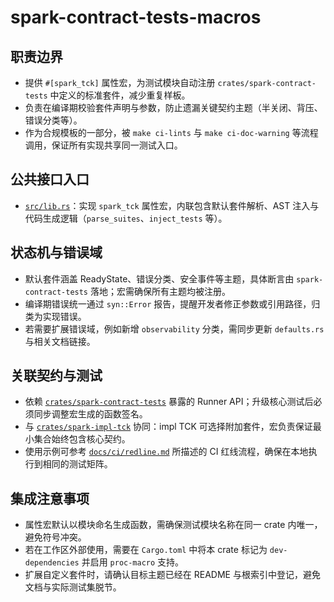 # spark-contract-tests-macros

## 职责边界
- 提供 `#[spark_tck]` 属性宏，为测试模块自动注册 `crates/spark-contract-tests` 中定义的标准套件，减少重复样板。
- 负责在编译期校验套件声明与参数，防止遗漏关键契约主题（半关闭、背压、错误分类等）。
- 作为合规模板的一部分，被 `make ci-lints` 与 `make ci-doc-warning` 等流程调用，保证所有实现共享同一测试入口。

## 公共接口入口
- [`src/lib.rs`](./src/lib.rs)：实现 `spark_tck` 属性宏，内联包含默认套件解析、AST 注入与代码生成逻辑（`parse_suites`、`inject_tests` 等）。

## 状态机与错误域
- 默认套件涵盖 ReadyState、错误分类、安全事件等主题，具体断言由 `spark-contract-tests` 落地；宏需确保所有主题均被注册。
- 编译期错误统一通过 `syn::Error` 报告，提醒开发者修正参数或引用路径，归类为实现错误。
- 若需要扩展错误域，例如新增 `observability` 分类，需同步更新 `defaults.rs` 与相关文档链接。

## 关联契约与测试
- 依赖 [`crates/spark-contract-tests`](../spark-contract-tests) 暴露的 Runner API；升级核心测试后必须同步调整宏生成的函数签名。
- 与 [`crates/spark-impl-tck`](../spark-impl-tck) 协同：impl TCK 可选择附加套件，宏负责保证最小集合始终包含核心契约。
- 使用示例可参考 [`docs/ci/redline.md`](../../docs/ci/redline.md) 所描述的 CI 红线流程，确保在本地执行到相同的测试矩阵。

## 集成注意事项
- 属性宏默认以模块命名生成函数，需确保测试模块名称在同一 crate 内唯一，避免符号冲突。
- 若在工作区外部使用，需要在 `Cargo.toml` 中将本 crate 标记为 `dev-dependencies` 并启用 `proc-macro` 支持。
- 扩展自定义套件时，请确认目标主题已经在 README 与根索引中登记，避免文档与实际测试集脱节。
